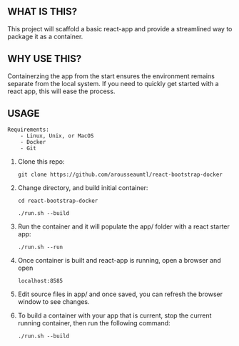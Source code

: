 ## WHAT IS THIS?

This project will scaffold a basic react-app and provide a streamlined way to package it as a container.

## WHY USE THIS?

Containerzing the app from the start ensures the environment remains separate from the local system.
If you need to quickly get started with a react app, this will ease the process.

## USAGE

    Requirements:
        - Linux, Unix, or MacOS
        - Docker
        - Git

1. Clone this repo:

   `git clone https://github.com/arousseaumtl/react-bootstrap-docker`

2. Change directory, and build initial container:

    `cd react-bootstrap-docker`

    `./run.sh --build`

3. Run the container and it will populate the app/ folder with a react starter app:

    `./run.sh --run`

4. Once container is built and react-app is running, open a browser and open

    `localhost:8585`

6. Edit source files in app/ and once saved, you can refresh the browser window to see changes.

7. To build a container with your app that is current, stop the current running container, then run the following command:

    `./run.sh --build`
